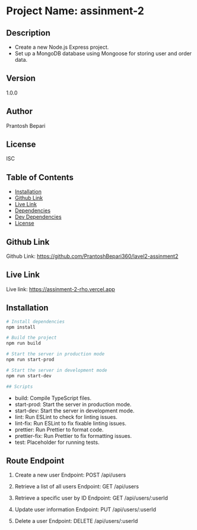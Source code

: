 # Project Name: assinment-2

## Description

- Create a new Node.js Express project.
- Set up a MongoDB database using Mongoose for storing user and order data.

## Version

1.0.0

## Author

Prantosh Bepari

## License

ISC

## Table of Contents

- [Installation](#installation)
- [Github Link](#github-link)
- [Live Link](#live-link)
- [Dependencies](#dependencies)
- [Dev Dependencies](#dev-dependencies)
- [License](#license)

## Github Link

Github Link: https://github.com/PrantoshBepari360/lavel2-assinment2

## Live Link

Live link: https://assinment-2-rho.vercel.app

## Installation

```bash
# Install dependencies
npm install

# Build the project
npm run build

# Start the server in production mode
npm run start-prod

# Start the server in development mode
npm run start-dev

## Scripts

```

- build: Compile TypeScript files.
- start-prod: Start the server in production mode.
- start-dev: Start the server in development mode.
- lint: Run ESLint to check for linting issues.
- lint-fix: Run ESLint to fix fixable linting issues.
- prettier: Run Prettier to format code.
- prettier-fix: Run Prettier to fix formatting issues.
- test: Placeholder for running tests.

## Route Endpoint

1. Create a new user
   Endpoint: POST /api/users

2. Retrieve a list of all users
   Endpoint: GET /api/users

3. Retrieve a specific user by ID
   Endpoint: GET /api/users/:userId

4. Update user information
   Endpoint: PUT /api/users/:userId

5. Delete a user
   Endpoint: DELETE /api/users/:userId
